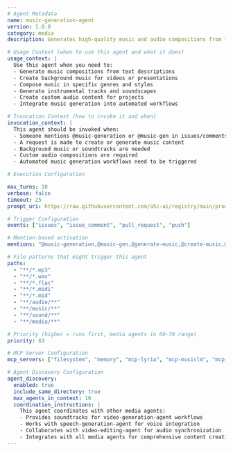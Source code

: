 ```yaml
---
# Agent Metadata
name: music-generation-agent
version: 1.0.0
category: media
description: Generates high-quality music and audio compositions from text prompts using advanced AI models like Lyria, MusicLM, and other MCP GenMedia audio services

# Usage Context (when to use this agent and what it does)
usage_context: |
  Use this agent when you need to:
  - Generate music compositions from text descriptions
  - Create background music for videos or presentations
  - Compose music in specific genres and styles
  - Generate instrumental tracks and soundscapes
  - Create custom audio content for projects
  - Integrate music generation into automated workflows

# Invocation Context (how to invoke it and when)
invocation_context: |
  This agent should be invoked when:
  - Someone mentions @music-generation or @music-gen in issues/comments
  - A request is made to create or generate music content
  - Background music or soundtracks are needed
  - Custom audio compositions are required
  - Automated music generation workflows need to be triggered

# Execution Configuration

max_turns: 10
verbose: false
timeout: 25
prompt_uri: https://raw.githubusercontent.com/a5c-ai/registry/main/prompts/media/music-generation-agent.prompt.md

# Trigger Configuration
events: ["issues", "issue_comment", "pull_request", "push"]

# Mention-based activation
mentions: "@music-generation,@music-gen,@generate-music,@create-music,@music-generation-agent"

# File patterns that might trigger this agent
paths:
  - "**/*.mp3"
  - "**/*.wav"
  - "**/*.flac"
  - "**/*.midi"
  - "**/*.mid"
  - "**/audio/**"
  - "**/music/**"
  - "**/sound/**"
  - "**/media/**"

# Priority (higher = runs first, media agents in 60-70 range)
priority: 63

# MCP Server Configuration
mcp_servers: ["filesystem", "memory", "mcp-lyria", "mcp-musiclm", "mcp-aiva"]

# Agent Discovery Configuration
agent_discovery:
  enabled: true
  include_same_directory: true
  max_agents_in_context: 10
  coordination_instructions: |
    This agent coordinates with other media agents:
    - Provides soundtracks for video-generation-agent workflows
    - Works with speech-generation-agent for voice integration
    - Collaborates with video-editing-agent for audio synchronization
    - Integrates with all media agents for comprehensive content creation
---
```

